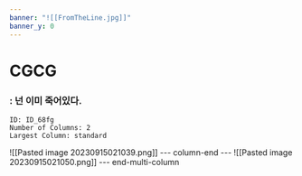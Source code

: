 ```yaml
---
banner: "![[FromTheLine.jpg]]"
banner_y: 0
---
```

# CGCG
### : 넌 이미 죽어있다.


```start-multi-column
ID: ID_68fg
Number of Columns: 2
Largest Column: standard
```


![[Pasted image 20230915021039.png]]
--- column-end ---
![[Pasted image 20230915021050.png]]
--- end-multi-column


## 